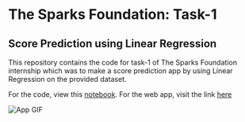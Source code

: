 # The Sparks Foundation: Task-1
## Score Prediction using Linear Regression

This repository contains the code for task-1 of The Sparks Foundation internship which was to make a score prediction app by using Linear Regression on the provided dataset.

For the code, view this [notebook](https://github.com/Aditya-Gupta1/Score-Prediciton-App/blob/main/Task-1%20Prediction%20using%20Supervised%20Learning.ipynb).
For the web app, visit the link [here](https://score-estimation-app-tsf.herokuapp.com/)

![App GIF](https://j.gifs.com/E8jwqK.gif)
